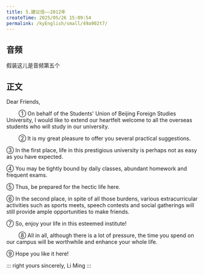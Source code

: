```yaml
---
title: 5.建议信——2012年
createTime: 2025/05/26 15:09:54
permalink: /kyEnglish/small/49a902t7/
---
```

## 音频

假装这儿是音频第五个

## 正文

Dear Friends,

​&emsp;​&emsp;​		① On behalf of the Students' Union of Beijing Foreign Studies University, I would like to extend our heartfelt  welcome to all the overseas students who will study  in our university.

​&emsp;​&emsp;​		② It is my great pleasure to offer you several practical suggestions. 

③ In the first place, life in this prestigious university is perhaps not as easy as you have expected. 

④ You may be tightly bound by daily classes, abundant homework and frequent exams. 

⑤ Thus, be prepared for the hectic life here. 

⑥ In the second place, in spite of all those burdens, various extracurricular activities such as sports meets, speech contests and social gatherings will still provide ample opportunities to make friends. 

⑦ So, enjoy your life in this esteemed institute!

​&emsp;​&emsp;​		⑧ All in all, although there is a lot of pressure, the time you spend on our campus will be worthwhile and enhance your whole life. 

⑨ Hope you like it here!

::: right
yours sincerely,
Li Ming
:::


